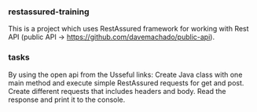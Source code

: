 ### restassured-training

This is a project which uses RestAssured framework for working with Rest API (public API -> https://github.com/davemachado/public-api).

### tasks
By using the open api from the Usseful links:
Create Java class with one main method and execute simple RestAssured requests for get and post.
Create different requests that includes headers and body.
Read the response and print it to the console.
